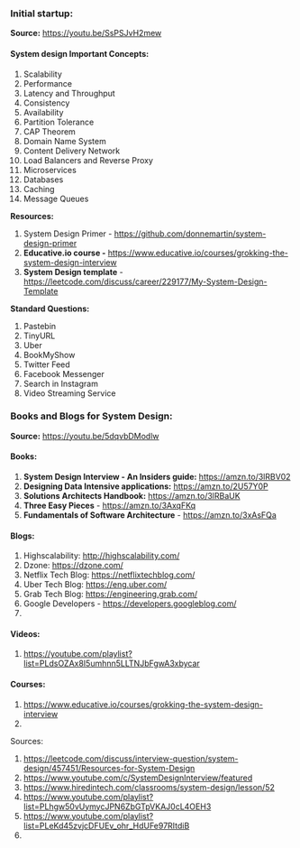 ### Initial startup:

**Source:** https://youtu.be/SsPSJvH2mew

#### System design Important Concepts:
1. Scalability
2. Performance
3. Latency and Throughput
4. Consistency
5. Availability
6. Partition Tolerance
7. CAP Theorem
8. Domain Name System
9. Content Delivery Network
10. Load Balancers and Reverse Proxy
11. Microservices
12. Databases
13. Caching
14. Message Queues

**Resources:**
1. System Design Primer - https://github.com/donnemartin/system-design-primer
2. **Educative.io course -** https://www.educative.io/courses/grokking-the-system-design-interview
3. **System Design template** - https://leetcode.com/discuss/career/229177/My-System-Design-Template 

**Standard Questions:**
1. Pastebin
2. TinyURL
3. Uber
4. BookMyShow
5. Twitter Feed
6. Facebook Messenger
7. Search in Instagram
8. Video Streaming Service




### Books and Blogs for System Design:

**Source:** https://youtu.be/5dqvbDModlw

#### Books:
1. **System Design Interview - An Insiders guide:** https://amzn.to/3lRBV02
2. **Designing Data Intensive applications:** https://amzn.to/2U57Y0P
3. **Solutions Architects Handbook:** https://amzn.to/3lRBaUK
4. **Three Easy Pieces** - https://amzn.to/3AxqFKq
5. **Fundamentals of Software Architecture** - https://amzn.to/3xAsFQa

#### Blogs:

1. Highscalability: http://highscalability.com/
2. Dzone: https://dzone.com/
3. Netflix Tech Blog: https://netflixtechblog.com/
4. Uber Tech Blog: https://eng.uber.com/
5. Grab Tech Blog: https://engineering.grab.com/
6. Google Developers - https://developers.googleblog.com/
7. 

#### Videos:
1. https://youtube.com/playlist?list=PLdsOZAx8I5umhnn5LLTNJbFgwA3xbycar

#### Courses:
1. https://www.educative.io/courses/grokking-the-system-design-interview
2. 


Sources:
1. https://leetcode.com/discuss/interview-question/system-design/457451/Resources-for-System-Design
2. https://www.youtube.com/c/SystemDesignInterview/featured
3. https://www.hiredintech.com/classrooms/system-design/lesson/52
4. https://www.youtube.com/playlist?list=PLhgw50vUymycJPN6ZbGTpVKAJ0cL4OEH3
5. https://www.youtube.com/playlist?list=PLeKd45zvjcDFUEv_ohr_HdUFe97RItdiB
6. 